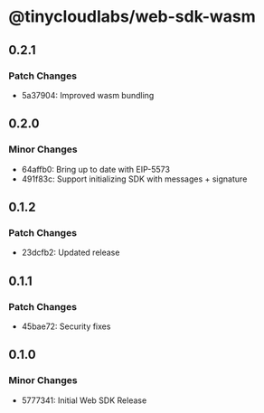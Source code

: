 # @tinycloudlabs/web-sdk-wasm

## 0.2.1

### Patch Changes

- 5a37904: Improved wasm bundling

## 0.2.0

### Minor Changes

- 64affb0: Bring up to date with EIP-5573
- 491f83c: Support initializing SDK with messages + signature

## 0.1.2

### Patch Changes

- 23dcfb2: Updated release

## 0.1.1

### Patch Changes

- 45bae72: Security fixes

## 0.1.0

### Minor Changes

- 5777341: Initial Web SDK Release
